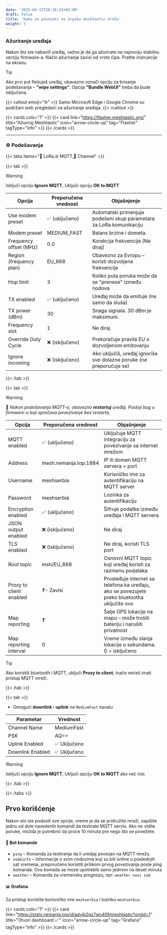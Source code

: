 ```yaml
---
date: '2025-04-13T20:10:24+02:00'
draft: false
title: 'Kako se povezati na Srpsku meshtastic mrežu'
weight: 3
---
```




### Ažuriranje uređaja

Nakon što ste nabavili uređaj, važno je da ga ažurirate na najnoviju stabilnu verziju firmware-a. Način ažuriranja zavisi od vrste čipa. Pratite instrukcije na ekranu.




> [!TIP]
> Ako prvi put flešuješ uređaj, obavezno označi opciju za brisanje podešavanja – **"wipe settings"**. Opcija **"Bundle WebUI"** treba da bude isključena.

{{< callout emoji="🌐" >}}
Samo Microsoft Edge i Google Chrome su podržani web pregledači za ažuriranje uređaja.
{{< /callout >}}

{{< cards cols="1" >}}
{{< card link="https://flasher.meshtastic.org/" title="Ažuriraj Meshtastic" icon="arrow-circle-up" tag="Flasher" tagType="info" >}}
{{< /cards >}}

---

### ⚙️ Podešavanja

{{< tabs items="📶 LoRa,🌐 MQTT,📡 Channel" >}}

  {{< tab >}}
  
> [!WARNING]
> Isključi opciju **Ignore MQTT**, Uključi opciju **OK to MQTT**    

| Opcija                   | Preporučena vrednost | Objašnjenje                                                                 |
|--------------------------|----------------------|------------------------------------------------------------------------------|
| Use modem preset         | ✅ (uključeno)       | Automatski primenjuje podešeni skup parametara za LoRa komunikaciju         |
| Modem preset             | MEDIUM_FAST          | Balans brzine i dometa.                                                    |
| Frequency offset (MHz)   | 0.0                  | Korekcija frekvencije (Ne diraj)  |
| Region (frequency plan)  | EU_868               | Obavezno za Evropu – koristi dozvoljene frekvencije                         |
| Hop limit                | 3                    | Koliko puta poruka može da se "prenese" između nodova                      |
| TX enabled               | ✅ (uključeno)       | Uređaj može da emituje (ne samo da sluša)                                   |
| TX power (dBm)           | 30                   | Snaga signala. 30 dBm je maksimum.                                           |
| Frequency slot           | 1                    | Ne diraj                                                                     |
| Override Duty Cycle      | ❌ (isključeno)      |  Prekoračuje pravila EU o dozvoljenom emitovanju                 |
| Ignore incoming          | ❌ (isključeno)      | Ako uključiš, uređaj ignoriše sve dolazne poruke (ne preporučuje se)        |

  {{< /tab >}}

  {{< tab >}}



> [!WARNING]
> 📌 *Nakon podešavanja MQTT-a, obavezno **restartuj** uređaj. Postoji bug u firmware-u koji sprečava povezivanje bez restarta.*


| Opcija                  | Preporučena vrednost         | Objašnjenje                                                                 |
|-------------------------|------------------------------|------------------------------------------------------------------------------------------|
| MQTT enabled            | ✅ (uključeno)               | Uključuje MQTT integraciju za povezivanje sa internet mrežom                |
| Address                 | mesh.nemanja.top:1884        | IP ili domen MQTT servera + port                                            |
| Username                | meshserbia                   | Korisničko ime za autentifikaciju na MQTT server                            |
| Password                | meshserbia                   | Lozinka za autentifikaciju                                                  |
| Encryption enabled      | ✅ (uključeno)               | Šifruje podatke između uređaja i MQTT servera                               |
| JSON output enabled     | ❌ (isključeno)              | Ne diraj                                                                    |
| TLS enabled             | ❌ (isključeno)              | Ne diraj, koristi TLS port                                                |
| Root topic              | msh/EU_868                   | Osnovni MQTT topic koji uređaj koristi za razmenu podataka                 |
| Proxy to client enabled | ❓- Zavisi                   | Prosleđuje internet sa telefona ka uređaju, ako se povezujete preko bluetootha uključite ovo      |
| Map reporting           | ❓                           | Šalje GPS lokacije na mapu – može trošiti bateriju i narušiti privatnost    |
| Map reporting interval  | 0                            | Vreme između slanja lokacije u sekundama. 0 = isključeno                    |

> [!TIP]
> Ako koristiš bluetooth i MQTT, uključi **Proxy to client**, inače nećeš imati pristup MQTT mreži.

  {{< /tab >}}

  {{< tab >}}


- Omogući **downlink** i **uplink** na `MediumFast` kanalu  

| Parametar         | Vrednost     |
|-------------------|--------------|
| Channel Name      | MediumFast   |
| PSK               | AQ==         |
| Uplink Enabled    | ✅ Uključeno |
| Downlink Enabled  | ✅ Uključeno |

> [!WARNING]
> Isključi opciju **Ignore MQTT**, Uključi opciju **OK to MQTT** ako već nisi.

  {{< /tab >}}

{{< /tabs >}}

## Prvo korišćenje

Nakon sto ste podesili sve opcije, vreme je da se pridružite mreži, napišite jednu od dole navedenih komandi da testirate MQTT servis. Ako ne vidite poruke, možda je potrebno da proće 10 minuta pre nego što se povežete.

#### 🤖 Bot komande

- `ping` – Komanda za testiranja da li uredjaj povezan na MQTT mrežu.
- `nodeinfo` – Informacije o svim nodovima koji su bili online u poslednjih sat vremena, preporučeno koristiti prilikom prvog povezivanja posle ping komanda. Ova komada se moze upotrebiti samo jednom na deset minuta
- `weather` – Komanda za vremensku prognozu, npr: `weather novi sad`

#### 📊 Grafana

Za pristup koristite korisničko ime `meshserbia` i lozinku `meshserbia`.

{{< cards cols="1" >}}
{{< card link="https://stats.nemanja.top/d/advjb2pz7wn40f/meshtastic?orgId=1" title="Otvori dashboard 📈" icon="arrow-circle-up" tag="Grafana" tagType="info" >}}
{{< /cards >}}

